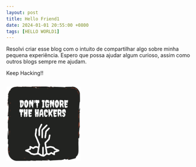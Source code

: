 ```yaml
---
layout: post
title: Hello Friend1
date: 2024-01-01 20:55:00 +0800
tags: [HELLO WORLD1]
---
```


Resolvi criar esse blog com o intuito de compartilhar algo sobre minha pequena experiência.
Espero que possa ajudar algum curioso, assim como outros blogs sempre me ajudam. 

Keep Hacking!!

<div class="box">
	<p><img src="https://raw.githubusercontent.com/tuxtrack/tuxtrack.github.io/master/assets/img/sample/dh.png" width="200" height="200"/></p> 
</div>
<style>
div.box {
	width: 250px;
	display: inline-block;
}
</style>